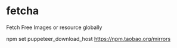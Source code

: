 # fetcha
Fetch Free Images or resource globally

npm set puppeteer_download_host https://npm.taobao.org/mirrors